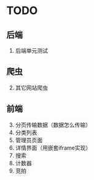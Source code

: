 # TODO

## 后端

1. 后端单元测试

## 爬虫

2. 其它网站爬虫

## 前端

3. 分页传输数据（数据怎么传输）
4. 分类列表
5. 管理员页面
6. 详情界面（用嵌套iframe实现）
7. 搜索
8. 计数器
9. 竞拍